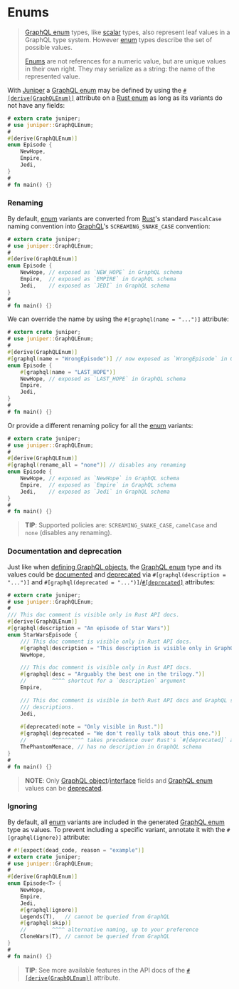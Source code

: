 Enums
=====

> [GraphQL enum][0] types, like [scalar][1] types, also represent leaf values in a GraphQL type system. However [enum][0] types describe the set of possible values.
>
> [Enums][0] are not references for a numeric value, but are unique values in their own right. They may serialize as a string: the name of the represented value.

With [Juniper] a [GraphQL enum][0] may be defined by using the [`#[derive(GraphQLEnum)]`][2] attribute on a [Rust enum][3] as long as its variants do not have any fields:
```rust
# extern crate juniper;
# use juniper::GraphQLEnum;
#
#[derive(GraphQLEnum)]
enum Episode {
    NewHope,
    Empire,
    Jedi,
}
#
# fn main() {}
```


### Renaming

By default, [enum][3] variants are converted from [Rust]'s standard `PascalCase` naming convention into [GraphQL]'s `SCREAMING_SNAKE_CASE` convention:
```rust
# extern crate juniper;
# use juniper::GraphQLEnum;
#
#[derive(GraphQLEnum)]
enum Episode {
    NewHope, // exposed as `NEW_HOPE` in GraphQL schema
    Empire,  // exposed as `EMPIRE` in GraphQL schema
    Jedi,    // exposed as `JEDI` in GraphQL schema
}
#
# fn main() {}
```

We can override the name by using the `#[graphql(name = "...")]` attribute:
```rust
# extern crate juniper;
# use juniper::GraphQLEnum;
#
#[derive(GraphQLEnum)]
#[graphql(name = "WrongEpisode")] // now exposed as `WrongEpisode` in GraphQL schema
enum Episode {
    #[graphql(name = "LAST_HOPE")]
    NewHope, // exposed as `LAST_HOPE` in GraphQL schema
    Empire,
    Jedi,
}
#
# fn main() {}
```

Or provide a different renaming policy for all the [enum][3] variants:
```rust
# extern crate juniper;
# use juniper::GraphQLEnum;
#
#[derive(GraphQLEnum)]
#[graphql(rename_all = "none")] // disables any renaming
enum Episode {
    NewHope, // exposed as `NewHope` in GraphQL schema
    Empire,  // exposed as `Empire` in GraphQL schema
    Jedi,    // exposed as `Jedi` in GraphQL schema
}
#
# fn main() {}
```
> **TIP**: Supported policies are: `SCREAMING_SNAKE_CASE`, `camelCase` and `none` (disables any renaming).


### Documentation and deprecation

Just like when [defining GraphQL objects](objects/index.md#documentation), the [GraphQL enum][0] type and its values could be [documented][4] and [deprecated][5] via `#[graphql(description = "...")]` and `#[graphql(deprecated = "...")]`/[`#[deprecated]`][13] attributes:
```rust
# extern crate juniper;
# use juniper::GraphQLEnum;
#
/// This doc comment is visible only in Rust API docs.
#[derive(GraphQLEnum)]
#[graphql(description = "An episode of Star Wars")]
enum StarWarsEpisode {
    /// This doc comment is visible only in Rust API docs.
    #[graphql(description = "This description is visible only in GraphQL schema.")]
    NewHope,

    /// This doc comment is visible only in Rust API docs.
    #[graphql(desc = "Arguably the best one in the trilogy.")]
    //        ^^^^ shortcut for a `description` argument
    Empire,

    /// This doc comment is visible in both Rust API docs and GraphQL schema 
    /// descriptions.
    Jedi,
    
    #[deprecated(note = "Only visible in Rust.")]
    #[graphql(deprecated = "We don't really talk about this one.")]
    //        ^^^^^^^^^^ takes precedence over Rust's `#[deprecated]` attribute
    ThePhantomMenace, // has no description in GraphQL schema
}
#
# fn main() {}
```
> **NOTE**: Only [GraphQL object][6]/[interface][7] fields and [GraphQL enum][0] values can be [deprecated][5].


### Ignoring

By default, all [enum][3] variants are included in the generated [GraphQL enum][0] type as values. To prevent including a specific variant, annotate it with the `#[graphql(ignore)]` attribute:
```rust
# #![expect(dead_code, reason = "example")]
# extern crate juniper;
# use juniper::GraphQLEnum;
#
#[derive(GraphQLEnum)]
enum Episode<T> {
    NewHope,
    Empire,
    Jedi,
    #[graphql(ignore)]
    Legends(T),   // cannot be queried from GraphQL
    #[graphql(skip)]
    //        ^^^^ alternative naming, up to your preference
    CloneWars(T), // cannot be queried from GraphQL
}
#
# fn main() {}
```

> **TIP**: See more available features in the API docs of the [`#[derive(GraphQLEnum)]`][2] attribute.




[GraphQL]: https://graphql.org
[Juniper]: https://docs.rs/juniper
[Rust]: https://www.rust-lang.org

[0]: https://spec.graphql.org/October2021#sec-Enums
[1]: https://spec.graphql.org/October2021#sec-Scalars
[2]: https://docs.rs/juniper/0.16.2/juniper/derive.GraphQLEnum.html
[3]: https://doc.rust-lang.org/reference/items/enumerations.html
[4]: https://spec.graphql.org/October2021#sec-Descriptions
[5]: https://spec.graphql.org/October2021#sec--deprecated
[6]: https://spec.graphql.org/October2021#sec-Objects
[7]: https://spec.graphql.org/October2021#sec-Interfaces
[13]: https://doc.rust-lang.org/reference/attributes/diagnostics.html#the-deprecated-attribute